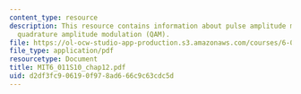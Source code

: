 ```yaml
---
content_type: resource
description: This resource contains information about pulse amplitude modulation (PAM),
  quadrature amplitude modulation (QAM).
file: https://ol-ocw-studio-app-production.s3.amazonaws.com/courses/6-011-introduction-to-communication-control-and-signal-processing-spring-2010/d2df3fc906190f978ad666c9c63cdc5d_MIT6_011S10_chap12.pdf
file_type: application/pdf
resourcetype: Document
title: MIT6_011S10_chap12.pdf
uid: d2df3fc9-0619-0f97-8ad6-66c9c63cdc5d
---
```


